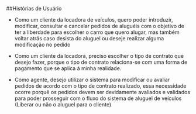 ##Histórias de Usuário 

* Como um cliente da locadora de veículos, quero poder introduzir, modificar, consultar e cancelar pedidos de aluguéis com o objetivo de ter a liberdade para escolher o carro que quero alugar, mas também voltar atrás caso desista do aluguel ou deseje realizar alguma modificação no pedido

* Como um cliente da locadora, preciso escolher o tipo de contrato que desejo fazer, porque o tipo de contrato relaciona-se com uma forma de pagamento que se aplica à minha realidade. 

* Como agente, desejo utilizar o sistema para modificar ou avaliar pedidos de acordo com o tipo de contrato realizado, essa necessidade ocorre porquê os pedidos devem ser devidamente avaliados e validados para poder prosseguir com o fluxo do sistema de aluguel de veículos (Liberar ou não o aluguel para o cliente) 

